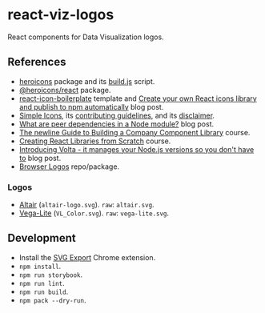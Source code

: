 # react-viz-logos

React components for Data Visualization logos.

## References

- [heroicons](https://github.com/tailwindlabs/heroicons) package and its [build.js](https://github.com/tailwindlabs/heroicons/blob/master/scripts/build.js) script.
- [@heroicons/react](https://www.npmjs.com/package/@heroicons/react) package.
- [react-icon-boilerplate](https://github.com/mikunpham/react-icon-boilerplate) template and [Create your own React icons library and publish to npm automatically](https://dev.to/quanpham/create-your-own-react-icons-library-and-publish-to-npm-automatically-4i11) blog post.
- [Simple Icons](https://github.com/simple-icons/simple-icons), its [contributing guidelines](https://github.com/simple-icons/simple-icons/blob/develop/CONTRIBUTING.md), and its [disclaimer](https://github.com/simple-icons/simple-icons/blob/develop/DISCLAIMER.md).
- [What are peer dependencies in a Node module?](https://flaviocopes.com/npm-peer-dependencies/) blog post.
- [The newline Guide to Building a Company Component Library](https://www.newline.co/courses/newline-guide-to-building-a-company-component-library) course.
- [Creating React Libraries from Scratch](https://www.newline.co/courses/creating-react-libraries-from-scratch) course.
- [Introducing Volta - it manages your Node.js versions so you don't have to](https://www.newline.co/@paigen11/introducing-volta-it-manages-your-nodejs-versions-so-you-dont-have-to--eef49522) blog post.
- [Browser Logos](https://github.com/alrra/browser-logos) repo/package.

### Logos

- [Altair](https://github.com/altair-viz/altair/tree/master/design) (`altair-logo.svg`). `raw`: `altair.svg`.
- [Vega-Lite](https://github.com/vega/logos) (`VL_Color.svg`). `raw`: `vega-lite.svg`.

## Development

- Install the [SVG Export](https://svgexport.io/) Chrome extension.
- `npm install`.
- `npm run storybook`.
- `npm run lint`.
- `npm run build`.
- `npm pack --dry-run`.
